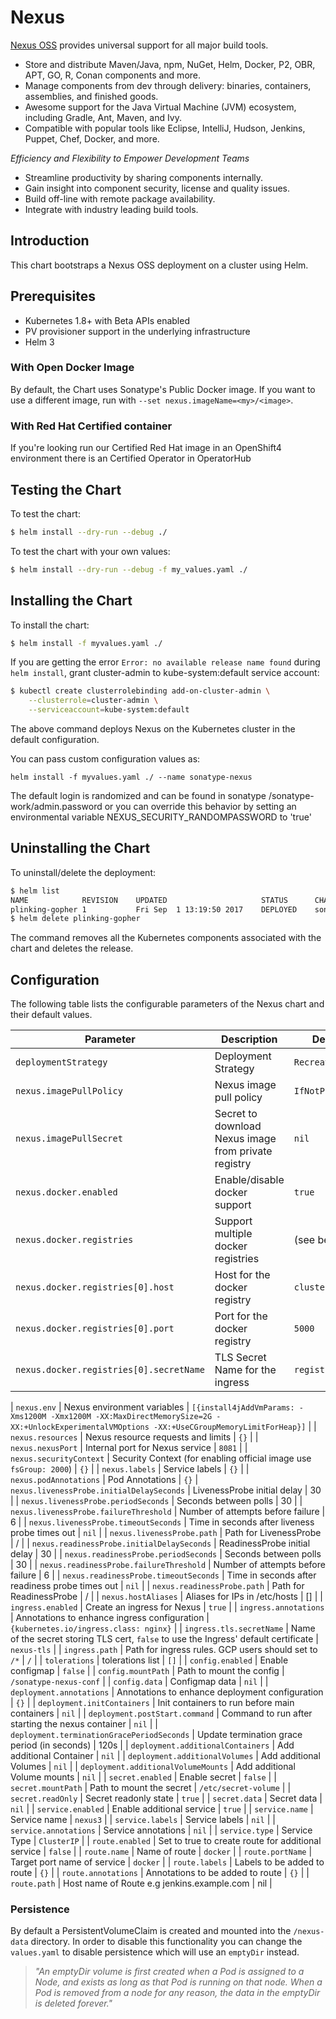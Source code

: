 # Nexus

[Nexus OSS](https://www.sonatype.com/nexus-repository-oss) provides universal support for all major build tools.

- Store and distribute Maven/Java, npm, NuGet, Helm, Docker, P2, OBR, APT, GO, R, Conan components and more.
- Manage components from dev through delivery: binaries, containers, assemblies, and finished goods.
- Awesome support for the Java Virtual Machine (JVM) ecosystem, including Gradle, Ant, Maven, and Ivy.
- Compatible with popular tools like Eclipse, IntelliJ, Hudson, Jenkins, Puppet, Chef, Docker, and more.

*Efficiency and Flexibility to Empower Development Teams*

- Streamline productivity by sharing components internally.
- Gain insight into component security, license and quality issues.
- Build off-line with remote package availability.
- Integrate with industry leading build tools.

## Introduction

This chart bootstraps a Nexus OSS deployment on a cluster using Helm.

## Prerequisites

- Kubernetes 1.8+ with Beta APIs enabled
- PV provisioner support in the underlying infrastructure
- Helm 3

### With Open Docker Image

By default, the Chart uses Sonatype's Public Docker image. If you want to use a different image, run with `--set nexus.imageName=<my>/<image>`.

### With Red Hat Certified container

If you're looking run our Certified Red Hat image in an OpenShift4 environment there is an Certified Operator in OperatorHub


## Testing the Chart
To test the chart:
```bash
$ helm install --dry-run --debug ./
```
To test the chart with your own values:
```bash
$ helm install --dry-run --debug -f my_values.yaml ./
```

## Installing the Chart

To install the chart:

```bash
$ helm install -f myvalues.yaml ./
```

If you are getting the error `Error: no available release name found` during
`helm install`, grant cluster-admin to kube-system:default service account:
```bash
$ kubectl create clusterrolebinding add-on-cluster-admin \
    --clusterrole=cluster-admin \
    --serviceaccount=kube-system:default
```

The above command deploys Nexus on the Kubernetes cluster in the default configuration.

You can pass custom configuration values as:

```
helm install -f myvalues.yaml ./ --name sonatype-nexus
```

The default login is randomized and can be found in sonatype /sonatype-work/admin.password
or you can override this behavior by setting an environmental variable
NEXUS_SECURITY_RANDOMPASSWORD to 'true'

## Uninstalling the Chart

To uninstall/delete the deployment:

```bash
$ helm list
NAME           	REVISION	UPDATED                 	STATUS  	CHART      	NAMESPACE
plinking-gopher	1       	Fri Sep  1 13:19:50 2017	DEPLOYED	sonatype-nexus-0.1.0	default
$ helm delete plinking-gopher
```

The command removes all the Kubernetes components associated with the chart and deletes the release.

## Configuration

The following table lists the configurable parameters of the Nexus chart and their default values.

| Parameter                                   | Description                         | Default                                 |
| ------------------------------------------  | ----------------------------------  | ----------------------------------------|
| `deploymentStrategy`                        | Deployment Strategy     |  `Recreate` |
| `nexus.imagePullPolicy`                     | Nexus image pull policy             | `IfNotPresent`                          |
| `nexus.imagePullSecret`                     | Secret to download Nexus image from private registry      | `nil`             |
| `nexus.docker.enabled`                      | Enable/disable docker support       | `true`                                  |
| `nexus.docker.registries`                   | Support multiple docker registries  | (see below)                             |
| `nexus.docker.registries[0].host`           | Host for the docker registry        | `cluster.local`                         |
| `nexus.docker.registries[0].port`           | Port for the docker registry        | `5000`                                  |
| `nexus.docker.registries[0].secretName`     | TLS Secret Name for the ingress     | `registrySecret`                        |

| `nexus.env`                                 | Nexus environment variables         | `[{install4jAddVmParams: -Xms1200M -Xmx1200M -XX:MaxDirectMemorySize=2G -XX:+UnlockExperimentalVMOptions -XX:+UseCGroupMemoryLimitForHeap}]` |
| `nexus.resources`                           | Nexus resource requests and limits  | `{}`                                    |
| `nexus.nexusPort`                           | Internal port for Nexus service     | `8081`                                  |
| `nexus.securityContext`                     | Security Context (for enabling official image use `fsGroup: 2000`) | `{}`     |
| `nexus.labels`                              | Service labels                      | `{}`                                    |
| `nexus.podAnnotations`                      | Pod Annotations                     | `{}`
| `nexus.livenessProbe.initialDelaySeconds`   | LivenessProbe initial delay         | 30                                      |
| `nexus.livenessProbe.periodSeconds`         | Seconds between polls               | 30                                      |
| `nexus.livenessProbe.failureThreshold`      | Number of attempts before failure   | 6                                       |
| `nexus.livenessProbe.timeoutSeconds`        | Time in seconds after liveness probe times out    | `nil`                     |
| `nexus.livenessProbe.path`                  | Path for LivenessProbe              | /                                       |
| `nexus.readinessProbe.initialDelaySeconds`  | ReadinessProbe initial delay        | 30                                      |
| `nexus.readinessProbe.periodSeconds`        | Seconds between polls               | 30                                      |
| `nexus.readinessProbe.failureThreshold`     | Number of attempts before failure   | 6                                       |
| `nexus.readinessProbe.timeoutSeconds`       | Time in seconds after readiness probe times out    | `nil`                    |
| `nexus.readinessProbe.path`                 | Path for ReadinessProbe             | /                                       |
| `nexus.hostAliases`                         | Aliases for IPs in /etc/hosts       | []                                      |
| `ingress.enabled`                           | Create an ingress for Nexus         | `true`                                  |
| `ingress.annotations`                       | Annotations to enhance ingress configuration  | `{kubernetes.io/ingress.class: nginx}`                          |
| `ingress.tls.secretName`                    | Name of the secret storing TLS cert, `false` to use the Ingress' default certificate | `nexus-tls`                             |
| `ingress.path`                              | Path for ingress rules. GCP users should set to `/*` | `/`                    |
| `tolerations`                               | tolerations list                    | `[]`                                    |
| `config.enabled`                            | Enable configmap                    | `false`                                 |	
| `config.mountPath`                          | Path to mount the config            | `/sonatype-nexus-conf`                  |	
| `config.data`                               | Configmap data                      | `nil`                                   |
| `deployment.annotations`                    | Annotations to enhance deployment configuration  | `{}`                       |
| `deployment.initContainers`                 | Init containers to run before main containers  | `nil`                        |
| `deployment.postStart.command`              | Command to run after starting the nexus container  | `nil`                    |
| `deployment.terminationGracePeriodSeconds`  | Update termination grace period (in seconds)        | 120s                    |
| `deployment.additionalContainers`           | Add additional Container         | `nil`                                      |
| `deployment.additionalVolumes`              | Add additional Volumes           | `nil`                                      |
| `deployment.additionalVolumeMounts`         | Add additional Volume mounts     | `nil`                                      |
| `secret.enabled`                            | Enable secret                    | `false`                                    |
| `secret.mountPath`                          | Path to mount the secret         | `/etc/secret-volume`                       |
| `secret.readOnly`                           | Secret readonly state            | `true`                                     |
| `secret.data`                               | Secret data                      | `nil`                                      |
| `service.enabled`                           | Enable additional service        | `true`                                     |
| `service.name`                              | Service name                     | `nexus3`                                   |
| `service.labels`                            | Service labels                   | `nil`                                      |
| `service.annotations`                       | Service annotations              | `nil`                                      |
| `service.type`                              | Service Type                     | `ClusterIP`                                |
| `route.enabled`         | Set to true to create route for additional service | `false` |
| `route.name`            | Name of route                                      | `docker` |
| `route.portName`        | Target port name of service                        | `docker` |
| `route.labels`          | Labels to be added to route                        | `{}` |
| `route.annotations`     | Annotations to be added to route                   | `{}` |
| `route.path`            | Host name of Route e.g jenkins.example.com         | nil |


### Persistence

By default a PersistentVolumeClaim is created and mounted into the `/nexus-data` directory. In order to disable this functionality you can change the `values.yaml` to disable persistence which will use an `emptyDir` instead.

> *"An emptyDir volume is first created when a Pod is assigned to a Node, and exists as long as that Pod is running on that node. When a Pod is removed from a node for any reason, the data in the emptyDir is deleted forever."*
